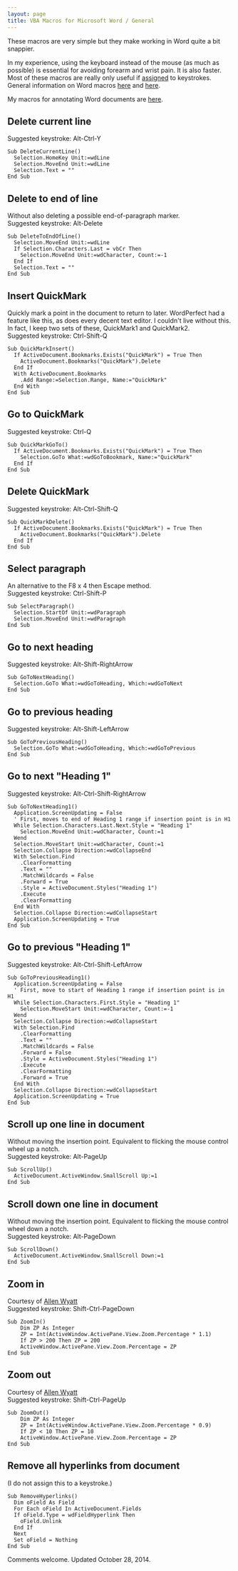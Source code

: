 ```yaml
---
layout: page
title: VBA Macros for Microsoft Word / General
---
```

These macros are very simple but they make working in Word quite a bit snappier.

In my experience, using the keyboard instead of the mouse (as much as possible) is essential for avoiding forearm and wrist pain. It is also faster. Most of these macros are really only useful if [assigned](http://word.mvps.org/faqs/customization/AsgnCmdOrMacroToHotkey.htm) to keystrokes. General information on Word macros [here](http://office.microsoft.com/en-us/word/HA100997691033.aspx#4) and [here](http://word.mvps.org/FAQs/MacrosVBA.htm).

My macros for annotating Word documents are [here](macros-word-annotation.html).

## Delete current line

Suggested keystroke: Alt-Ctrl-Y

```
Sub DeleteCurrentLine()
  Selection.HomeKey Unit:=wdLine
  Selection.MoveEnd Unit:=wdLine
  Selection.Text = ""
End Sub
```

## Delete to end of line

Without also deleting a possible end-of-paragraph marker.  
Suggested keystroke: Alt-Delete

```
Sub DeleteToEndOfLine()
  Selection.MoveEnd Unit:=wdLine
  If Selection.Characters.Last = vbCr Then
    Selection.MoveEnd Unit:=wdCharacter, Count:=-1
  End If
  Selection.Text = ""
End Sub
```

## Insert QuickMark

Quickly mark a point in the document to return to later. WordPerfect had a feature like this, as does every decent text editor. I couldn't live without this. In fact, I keep two sets of these, QuickMark1 and QuickMark2.  
Suggested keystroke: Ctrl-Shift-Q

```
Sub QuickMarkInsert()
  If ActiveDocument.Bookmarks.Exists("QuickMark") = True Then
    ActiveDocument.Bookmarks("QuickMark").Delete
  End If
  With ActiveDocument.Bookmarks
    .Add Range:=Selection.Range, Name:="QuickMark"
  End With
End Sub
```

## Go to QuickMark

Suggested keystroke: Ctrl-Q

```
Sub QuickMarkGoTo()
  If ActiveDocument.Bookmarks.Exists("QuickMark") = True Then
    Selection.GoTo What:=wdGoToBookmark, Name:="QuickMark"
  End If
End Sub
```

## Delete QuickMark

Suggested keystroke: Alt-Ctrl-Shift-Q

```
Sub QuickMarkDelete()
  If ActiveDocument.Bookmarks.Exists("QuickMark") = True Then
    ActiveDocument.Bookmarks("QuickMark").Delete
  End If
End Sub
```

## Select paragraph

An alternative to the F8 x 4 then Escape method.  
Suggested keystroke: Ctrl-Shift-P

```
Sub SelectParagraph()
  Selection.StartOf Unit:=wdParagraph
  Selection.MoveEnd Unit:=wdParagraph
End Sub
```

## Go to next heading

Suggested keystroke: Alt-Shift-RightArrow

```
Sub GoToNextHeading()
  Selection.GoTo What:=wdGoToHeading, Which:=wdGoToNext
End Sub
```

## Go to previous heading

Suggested keystroke: Alt-Shift-LeftArrow

```
Sub GoToPreviousHeading()
  Selection.GoTo What:=wdGoToHeading, Which:=wdGoToPrevious
End Sub
```

## Go to next "Heading 1"

Suggested keystroke: Alt-Ctrl-Shift-RightArrow

```
Sub GoToNextHeading1()
  Application.ScreenUpdating = False
  ' First, moves to end of Heading 1 range if insertion point is in H1
  While Selection.Characters.Last.Next.Style = "Heading 1"
    Selection.MoveEnd Unit:=wdCharacter, Count:=1
  Wend
  Selection.MoveStart Unit:=wdCharacter, Count:=1
  Selection.Collapse Direction:=wdCollapseEnd
  With Selection.Find
    .ClearFormatting
    .Text = ""
    .MatchWildcards = False
    .Forward = True
    .Style = ActiveDocument.Styles("Heading 1")
    .Execute
    .ClearFormatting
  End With
  Selection.Collapse Direction:=wdCollapseStart
  Application.ScreenUpdating = True
End Sub
```

## Go to previous "Heading 1"

Suggested keystroke: Alt-Ctrl-Shift-LeftArrow

```
Sub GoToPreviousHeading1()
  Application.ScreenUpdating = False
  ' First, move to start of Heading 1 range if insertion point is in H1
  While Selection.Characters.First.Style = "Heading 1"
    Selection.MoveStart Unit:=wdCharacter, Count:=-1
  Wend
  Selection.Collapse Direction:=wdCollapseStart
  With Selection.Find
    .ClearFormatting
    .Text = ""
    .MatchWildcards = False
    .Forward = False
    .Style = ActiveDocument.Styles("Heading 1")
    .Execute
    .ClearFormatting
    .Forward = True
  End With
  Selection.Collapse Direction:=wdCollapseStart
  Application.ScreenUpdating = True
End Sub
```

## Scroll up one line in document

Without moving the insertion point. Equivalent to flicking the mouse control wheel up a notch.  
Suggested keystroke: Alt-PageUp

```
Sub ScrollUp()
  ActiveDocument.ActiveWindow.SmallScroll Up:=1
End Sub
```

## Scroll down one line in document

Without moving the insertion point. Equivalent to flicking the mouse control wheel down a notch.  
Suggested keystroke: Alt-PageDown

```
Sub ScrollDown()
  ActiveDocument.ActiveWindow.SmallScroll Down:=1
End Sub
```

## Zoom in

Courtesy of [Allen Wyatt](http://word.tips.net/T001734_Zooming_with_the_Keyboard.html)  
Suggested keystroke: Shift-Ctrl-PageDown

```
Sub ZoomIn()
    Dim ZP As Integer
    ZP = Int(ActiveWindow.ActivePane.View.Zoom.Percentage * 1.1)
    If ZP > 200 Then ZP = 200
    ActiveWindow.ActivePane.View.Zoom.Percentage = ZP
End Sub
```

## Zoom out

Courtesy of [Allen Wyatt](http://word.tips.net/T001734_Zooming_with_the_Keyboard.html)  
Suggested keystroke: Shift-Ctrl-PageUp

```
Sub ZoomOut()
    Dim ZP As Integer
    ZP = Int(ActiveWindow.ActivePane.View.Zoom.Percentage * 0.9)
    If ZP < 10 Then ZP = 10
    ActiveWindow.ActivePane.View.Zoom.Percentage = ZP
End Sub
```

## Remove all hyperlinks from document

(I do not assign this to a keystroke.)

```
Sub RemoveHyperlinks()
  Dim oField As Field
  For Each oField In ActiveDocument.Fields
  If oField.Type = wdFieldHyperlink Then
    oField.Unlink
  End If
  Next
  Set oField = Nothing
End Sub
```

Comments welcome. Updated October 28, 2014.
